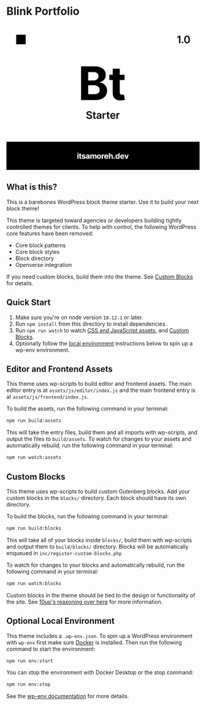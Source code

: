 # Blink Portfolio

![Theme screenshot](screenshot.png)

## What is this?

This is a barebones WordPress block theme starter. Use it to build your next
block theme!

This theme is targeted toward agencies or developers building tightly controlled
themes for clients. To help with control, the following WordPress core features
have been removed:

-   Core block patterns
-   Core block styles
-   Block directory
-   Openverse integration

If you need custom blocks, build them into the theme. See
[Custom Blocks](#custom-blocks) for details.

## Quick Start

1. Make sure you're on node version `18.12.1` or later.
1. Run `npm install` from this directory to install dependencies.
1. Run `npm run watch` to watch
   [CSS and JavaScript assets](#editor-and-frontend-assets), and
   [Custom Blocks](#custom-blocks).
1. Optionally follow the [local environment](#optional-local-environment)
   instructions below to spin up a wp-env environment.

## Editor and Frontend Assets

This theme uses wp-scripts to build editor and frontend assets. The main editor
entry is at `assets/js/editor/index.js` and the main frontend entry is at
`assets/js/frontend/index.js`.

To build the assets, run the following command in your terminal:

```bash
npm run build:assets
```

This will take the entry files, build them and all imports with wp-scripts, and
output the files to `build/assets`. To watch for changes to your assets and
automatically rebuild, run the following command in your terminal:

```bash
npm run watch:assets
```

## Custom Blocks

This theme uses wp-scripts to build custom Gutenberg blocks. Add your custom
blocks in the `blocks/` directory. Each block should have its own directory.

To build the blocks, run the following command in your terminal:

```bash
npm run build:blocks
```

This will take all of your blocks inside `blocks/`, build them with wp-scripts
and output them to `build/blocks/` directory. Blocks will be automatically
enqueued in `inc/register-custom-blocks.php`

To watch for changes to your blocks and automatically rebuild, run the following
command in your terminal:

```bash
npm run watch:blocks
```

Custom blocks in the theme should be tied to the design or functionality of the
site. See [10up's reasoning over here](https://arc.net/l/quote/bzaojyph) for
more information.

## Optional Local Environment

This theme includes a `.wp-env.json`. To spin up a WordPress environment with
`wp-env` first make sure
[Docker](https://www.docker.com/products/docker-desktop/) is installed.
Then run the following command to start the environment:

```bash
npm run env:start
```

You can stop the environment with Docker Desktop or the stop command:

```bash
npm run env:stop
```

See the
[wp-env documentation](https://developer.wordpress.org/block-editor/reference-guides/packages/packages-env/#installation)
for more details.
